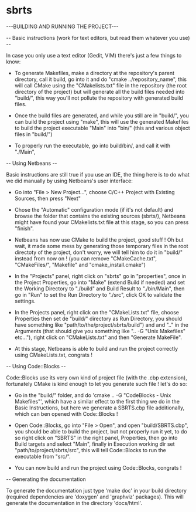 sbrts
=====

---BUILDING AND RUNNING THE PROJECT---

-- Basic instructions (work for text editors, but read them whatever you use) --

In case you only use a text editor (Gedit, VIM) there's just a few things to know:

- To generate Makefiles, make a directory at the repository's parent directory, call it build, go into it and do "cmake ../repository_name",
this will call CMake using the "CMakelists.txt" file in the repository (the root directory of the project)
but will generate all the build files needed into "build/", this way you'll not pollute the repository
with generated build files.

- Once the build files are generated, and while you still are in "build/", you can build the project using "make",
this will use the generated Makefiles to build the project executable "Main" into "bin/" (this and various
object files in "build/")

- To properly run the executable, go into build/bin/, and call it with "./Main", 




-- Using Netbeans --

Basic instructions are still true if you use an IDE, the thing here is to do what we did manually by using
Netbeans's user interface:

- Go into "File > New Project...", choose C/C++ Project with Existing Sources, then press "Next"

- Chose the "Automatic" configuration mode (if it's not default) and browse the folder that contains the
existing sources (sbrts/), Netbeans might have found your CMakelists.txt file at this stage, so you can
press "finish".

- Netbeans has now use CMake to build the project, good stuff ! Oh but wait, it made some mess by generating
those temporary files in the root directoty of the project, don't worry, we will tell him to do it in "build/"
instead from now on ! (you can remove "CMakeCache.txt", "CMakeFiles/", "Makefile" and "cmake_install.cmake")

- In the "Projects" panel, right click on "sbrts" go in "properties", once in the Project Properties, go into "Make"
(extend Build if needed) and set the Working Directory to "./build" and Build Result to "./bin/Main", then go in "Run"
to set the Run Directory to "./src", click OK to validate the settings.

- In the Projects panel, right click on the "CMakeLists.txt" file, choose Properties then set de "build/" directory
as Run Directory, you should have something like "path/to/the/project/sbrts/build") and and ".." in the Arguments
(that should give you something like ".. -G "Unix Makefiles" etc..."), right click on "CMakeLists.txt" and then
"Generate MakeFile".

- At this stage, Netbeans is able to build and run the project  correctly using CMakeLists.txt, congrats !


-- Using Code::Blocks --

Code::Blocks use its very own kind of project file (with the .cbp extension), fortunately CMake is kind enough to
let you generate such file ! let's do so:

- Go in the "build/" folder, and do 'cmake .. -G "CodeBlocks - Unix Makefiles"', which have a similar effect to the first thing
we do in the Basic Instructions, but here we generate a SBRTS.cbp file additionally, which can ben opened with Code::Blocks !

- Open Code::Blocks, go into "File > Open", and open "build/SBRTS.cbp", you should be able to build the project, but not properly
run it yet, to do so right click on "SBRTS" in the right panel, Properties, then go into Build targets and select "Main", finally
in Execution working dir set "path/to/project/sbrts/src", this will tell Code::Blocks to run the executable from "src/".

- You can now build and run the project using Code::Blocks, congrats !

-- Generating the documentation

To generate the documentation just type 'make doc' in your build directory (required dependencies are 'doxygen' and 'graphviz' packages).
This will generate the documentation in the directory 'docs/html'.
